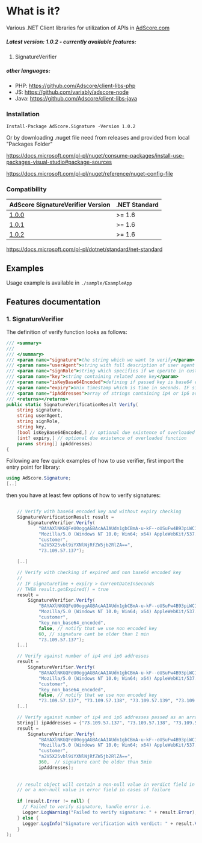 # What is it?

Various .NET Client libraries for utilization of APIs in [AdScore.com](https://adscore.com)

##### Latest version: 1.0.2 - currently available features:
1. SignatureVerifier

##### other languages:
 * PHP: https://github.com/Adscore/client-libs-php
 * JS: https://github.com/variably/adscore-node
 * Java: https://github.com/Adscore/client-libs-java

### Installation

```
Install-Package AdScore.Signature -Version 1.0.2
```

Or by downloading .nuget file need from releases and provided from local "Packages Folder"

https://docs.microsoft.com/pl-pl/nuget/consume-packages/install-use-packages-visual-studio#package-sources

https://docs.microsoft.com/pl-pl/nuget/reference/nuget-config-file

### Compatibility

|AdScore SignatureVerifier Version                 |.NET Standard|
|---------------------------------------------------|------|
|[1.0.0](https://github.com/Adscore/client-libs-net)|>= 1.6|
|[1.0.1](https://github.com/Adscore/client-libs-net)|>= 1.6|
|[1.0.2](https://github.com/Adscore/client-libs-net)|>= 1.6|

https://docs.microsoft.com/pl-pl/dotnet/standard/net-standard


## Examples

Usage example is available in `./sample/ExampleApp`

## Features documentation

### 1. SignatureVerifier

The definition of verify function looks as follows:

```csharp
/// <summary>
/// 
/// </summary>
/// <param name="signature">the string which we want to verify</param>
/// <param name="userAgent">string with full description of user agent like 'Mozilla/5.0 (Linux; Android 9; SM-J530F)...'</param>
/// <param name="signRole">string which specifies if we operate in customer or master role. For AdScore customers this should be always set to 'customer'</param>
/// <param name="key">string containing related zone key</param>
/// <param name="isKeyBase64Encoded">defining if passed key is base64 encoded or not</param>
/// <param name="expiry">Unix timestamp which is time in seconds. IF signatureTime + expiry > CurrentDateInSeconds THEN result is expired</param>
/// <param name="ipAddresses">array of strings containing ip4 or ip6 addresses against which we check signature</param>
/// <returns></returns>
public static SignatureVerificationResult Verify(
    string signature,
    string userAgent,
    string signRole,
    string key,
    [bool isKeyBase64Encoded,] // optional due existence of overloaded function
    [int? expiry,] // optional due existence of overloaded function
    params string[] ipAddresses)
{
```

Following are few quick examples of how to use verifier, first import the entry point for library:

```csharp
using AdScore.Signature;
[..]
```

then you have at least few options of how to verify signatures:

```csharp

    // Verify with base64 encoded key and without expiry checking
    SignatureVerificationResult result =
        SignatureVerifier.Verify(
            "BAYAXlNKGQFeU0oggAGBAcAAIAUdn1gbCBmA-u-kF--oUSuFw4B93piWC1Dn-D_1_6gywQAgEXCqgk2zPD6hWI1Y2rlrtV-21eIYBsms0odUEXNbRbA",
            "Mozilla/5.0 (Windows NT 10.0; Win64; x64) AppleWebKit/537.36 (KHTML, like Gecko) Chrome/65.0.3325.181 Safari/537.36",
            "customer",
            "a2V5X25vbl9iYXNlNjRfZW5jb2RlZA==",
            "73.109.57.137");

    [..]

    // Verify with checking if expired and non base64 encoded key
    //
    // IF signatureTime + expiry > CurrentDateInSeconds
    // THEN result.getExpired() = true
    result =
        SignatureVerifier.Verify(
            "BAYAXlNKGQFeU0oggAGBAcAAIAUdn1gbCBmA-u-kF--oUSuFw4B93piWC1Dn-D_1_6gywQAgEXCqgk2zPD6hWI1Y2rlrtV-21eIYBsms0odUEXNbRbA",
            "Mozilla/5.0 (Windows NT 10.0; Win64; x64) AppleWebKit/537.36 (KHTML, like Gecko) Chrome/65.0.3325.181 Safari/537.36",
            "customer",
            "key_non_base64_encoded",
            false, // notify that we use non encoded key
            60, // signature cant be older than 1 min
            "73.109.57.137");
    [..]

    // Verify against number of ip4 and ip6 addresses
    result =
        SignatureVerifier.Verify(
            "BAYAXlNKGQFeU0oggAGBAcAAIAUdn1gbCBmA-u-kF--oUSuFw4B93piWC1Dn-D_1_6gywQAgEXCqgk2zPD6hWI1Y2rlrtV-21eIYBsms0odUEXNbRbA",
            "Mozilla/5.0 (Windows NT 10.0; Win64; x64) AppleWebKit/537.36 (KHTML, like Gecko) Chrome/65.0.3325.181 Safari/537.36",
            "customer",
            "key_non_base64_encoded",
            false, // notify that we use non encoded key
            "73.109.57.137", "73.109.57.138", "73.109.57.139", "73.109.57.140", "0:0:0:0:0:ffff:4d73:55d3", "0:0:0:0:0:fffff:4d73:55d4", "0:0:0:0:0:fffff:4d73:55d5", "0:0:0:0:0:fffff:4d73:55d6");
    [..]

    // Verify against number of ip4 and ip6 addresses passed as an array
    String[] ipAddresses = {"73.109.57.137", "73.109.57.138", "73.109.57.139", "73.109.57.140", "0:0:0:0:0:ffff:4d73:55d3", "0:0:0:0:0:fffff:4d73:55d4", "0:0:0:0:0:fffff:4d73:55d5", "0:0:0:0:0:fffff:4d73:55d6"};
    result =
        SignatureVerifier.Verify(
            "BAYAXlNKGQFeU0oggAGBAcAAIAUdn1gbCBmA-u-kF--oUSuFw4B93piWC1Dn-D_1_6gywQAgEXCqgk2zPD6hWI1Y2rlrtV-21eIYBsms0odUEXNbRbA",
            "Mozilla/5.0 (Windows NT 10.0; Win64; x64) AppleWebKit/537.36 (KHTML, like Gecko) Chrome/65.0.3325.181 Safari/537.36",
            "customer",
            "a2V5X25vbl9iYXNlNjRfZW5jb2RlZA==",
            360,  // signature cant be older than 5min
            ipAddresses);
    
    
    // result object will contain a non-null value in verdict field in case of success
    // or a non-null value in error field in cases of failure
    
    if (result.Error != null) {
      // Failed to verify signature, handle error i.e.
      Logger.LogWarning("Failed to verify signature: " + result.Error);
    } else {
      Logger.LogInfo("Signature verification with verdict: " + result.Verdict + " for ip " + result.IpAddress);
    }
);
```
